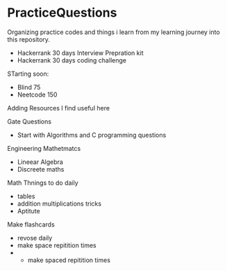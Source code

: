 # PracticeQuestions
Organizing practice codes and things i learn from my learning journey into this repository.

- Hackerrank 30 days Interview Prepration kit
- Hackerrank 30 days coding challenge

STarting soon:
- Blind 75
- Neetcode 150

Adding Resources I find useful here

Gate Questions
- Start with Algorithms and C programming questions

Engineering Mathetmatcs
- Lineear Algebra
- Discreete maths

Math Thnings to do daily
- tables
- addition multiplications tricks
- Aptitute

Make flashcards
- revose daily
- make space repitition times
- - make spaced repitition times
